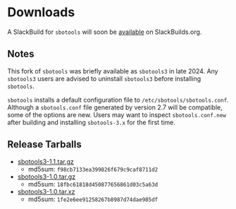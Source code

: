 # Downloads

A SlackBuild for `sbotools` will soon be [available](https://slackbuilds.org/repository/15.0/system/sbotools/) on SlackBuilds.org.

## Notes

This fork of `sbotools` was briefly available as `sbotools3` in late 2024. Any `sbotools3` users are advised to uninstall `sbotools3` before installing `sbotools`.

`sbotools` installs a default configuration file to `/etc/sbotools/sbotools.conf`. Although a `sbotools.conf` file generated by version 2.7 will be compatible, some of the options are new. Users may want to inspect `sbotools.conf.new` after building and installing `sbotools-3.x` for the first time.

## Release Tarballs

* [sbotools3-1.1.tar.gz](sbotools3-1.1.tar.gz)
    * md5sum: `f98cb7133ea399826f679c9caf8711d2`
* [sbotools3-1.0.tar.gz](sbotools3-1.0.tar.gz)
    * md5sum: `18fbc61818d450877656861d03c5a63d`
* [sbotools3-1.0.tar.xz](sbotools3-1.0.tar.xz)
    * md5sum: `1fe2e6ee91258267b8987d74dae985df`
